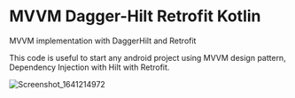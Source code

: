 # MVVM Dagger-Hilt Retrofit Kotlin
MVVM implementation with DaggerHilt and Retrofit

This code is useful to start any android project using MVVM design pattern, Dependency Injection with Hilt with Retrofit.


![Screenshot_1641214972](https://user-images.githubusercontent.com/18228885/147933699-58e85e4f-5fbb-4e17-af4c-d6124572b028.png)
